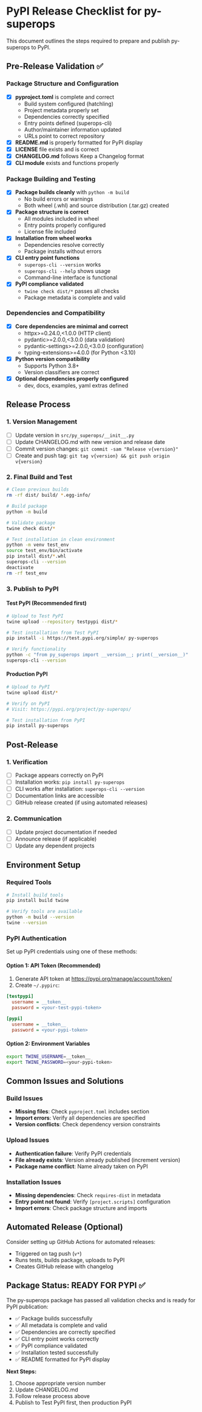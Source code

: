 # PyPI Release Checklist for py-superops

This document outlines the steps required to prepare and publish py-superops to PyPI.

## Pre-Release Validation ✅

### Package Structure and Configuration
- [x] **pyproject.toml** is complete and correct
  - Build system configured (hatchling)
  - Project metadata properly set
  - Dependencies correctly specified
  - Entry points defined (superops-cli)
  - Author/maintainer information updated
  - URLs point to correct repository
- [x] **README.md** is properly formatted for PyPI display
- [x] **LICENSE** file exists and is correct
- [x] **CHANGELOG.md** follows Keep a Changelog format
- [x] **CLI module** exists and functions properly

### Package Building and Testing
- [x] **Package builds cleanly** with `python -m build`
  - No build errors or warnings
  - Both wheel (.whl) and source distribution (.tar.gz) created
- [x] **Package structure is correct**
  - All modules included in wheel
  - Entry points properly configured
  - License file included
- [x] **Installation from wheel works**
  - Dependencies resolve correctly
  - Package installs without errors
- [x] **CLI entry point functions**
  - `superops-cli --version` works
  - `superops-cli --help` shows usage
  - Command-line interface is functional
- [x] **PyPI compliance validated**
  - `twine check dist/*` passes all checks
  - Package metadata is complete and valid

### Dependencies and Compatibility
- [x] **Core dependencies are minimal and correct**
  - httpx>=0.24.0,<1.0.0 (HTTP client)
  - pydantic>=2.0.0,<3.0.0 (data validation)
  - pydantic-settings>=2.0.0,<3.0.0 (configuration)
  - typing-extensions>=4.0.0 (for Python <3.10)
- [x] **Python version compatibility**
  - Supports Python 3.8+
  - Version classifiers are correct
- [x] **Optional dependencies properly configured**
  - dev, docs, examples, yaml extras defined

## Release Process

### 1. Version Management
- [ ] Update version in `src/py_superops/__init__.py`
- [ ] Update CHANGELOG.md with new version and release date
- [ ] Commit version changes: `git commit -sam "Release v{version}"`
- [ ] Create and push tag: `git tag v{version} && git push origin v{version}`

### 2. Final Build and Test
```bash
# Clean previous builds
rm -rf dist/ build/ *.egg-info/

# Build package
python -m build

# Validate package
twine check dist/*

# Test installation in clean environment
python -m venv test_env
source test_env/bin/activate
pip install dist/*.whl
superops-cli --version
deactivate
rm -rf test_env
```

### 3. Publish to PyPI

#### Test PyPI (Recommended first)
```bash
# Upload to Test PyPI
twine upload --repository testpypi dist/*

# Test installation from Test PyPI
pip install -i https://test.pypi.org/simple/ py-superops

# Verify functionality
python -c "from py_superops import __version__; print(__version__)"
superops-cli --version
```

#### Production PyPI
```bash
# Upload to PyPI
twine upload dist/*

# Verify on PyPI
# Visit: https://pypi.org/project/py-superops/

# Test installation from PyPI
pip install py-superops
```

## Post-Release

### 1. Verification
- [ ] Package appears correctly on PyPI
- [ ] Installation works: `pip install py-superops`
- [ ] CLI works after installation: `superops-cli --version`
- [ ] Documentation links are accessible
- [ ] GitHub release created (if using automated releases)

### 2. Communication
- [ ] Update project documentation if needed
- [ ] Announce release (if applicable)
- [ ] Update any dependent projects

## Environment Setup

### Required Tools
```bash
# Install build tools
pip install build twine

# Verify tools are available
python -m build --version
twine --version
```

### PyPI Authentication
Set up PyPI credentials using one of these methods:

#### Option 1: API Token (Recommended)
1. Generate API token at https://pypi.org/manage/account/token/
2. Create `~/.pypirc`:
```ini
[testpypi]
  username = __token__
  password = <your-test-pypi-token>

[pypi]
  username = __token__
  password = <your-pypi-token>
```

#### Option 2: Environment Variables
```bash
export TWINE_USERNAME=__token__
export TWINE_PASSWORD=<your-pypi-token>
```

## Common Issues and Solutions

### Build Issues
- **Missing files**: Check `pyproject.toml` includes section
- **Import errors**: Verify all dependencies are specified
- **Version conflicts**: Check dependency version constraints

### Upload Issues
- **Authentication failure**: Verify PyPI credentials
- **File already exists**: Version already published (increment version)
- **Package name conflict**: Name already taken on PyPI

### Installation Issues
- **Missing dependencies**: Check `requires-dist` in metadata
- **Entry point not found**: Verify `[project.scripts]` configuration
- **Import errors**: Check package structure and imports

## Automated Release (Optional)

Consider setting up GitHub Actions for automated releases:
- Triggered on tag push (`v*`)
- Runs tests, builds package, uploads to PyPI
- Creates GitHub release with changelog

## Package Status: READY FOR PYPI ✅

The py-superops package has passed all validation checks and is ready for PyPI publication:

- ✅ Package builds successfully
- ✅ All metadata is complete and valid
- ✅ Dependencies are correctly specified
- ✅ CLI entry point works correctly
- ✅ PyPI compliance validated
- ✅ Installation tested successfully
- ✅ README formatted for PyPI display

**Next Steps:**
1. Choose appropriate version number
2. Update CHANGELOG.md
3. Follow release process above
4. Publish to Test PyPI first, then production PyPI
